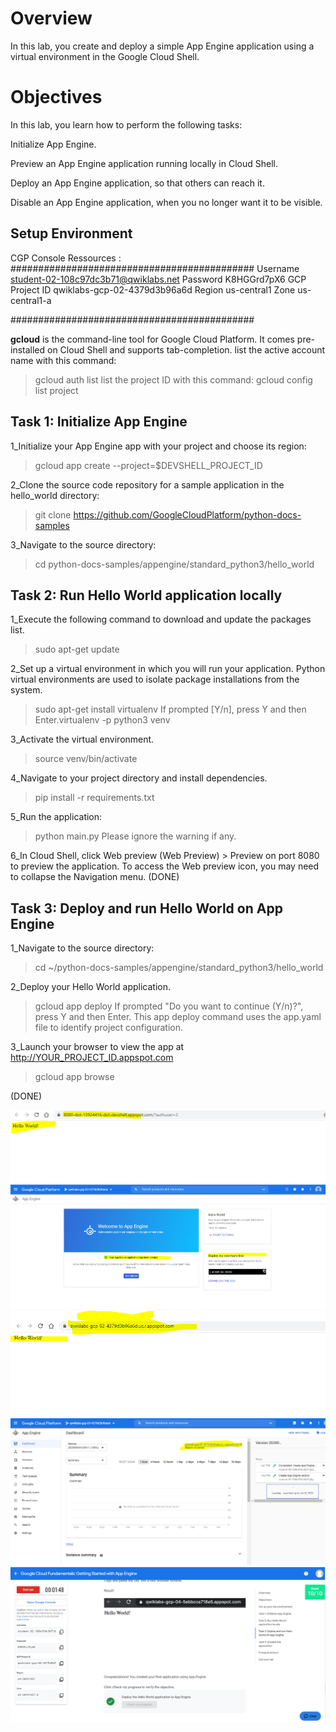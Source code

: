 # Overview
In this lab, you create and deploy a simple App Engine application using a virtual environment in the Google Cloud Shell.

# Objectives
In this lab, you learn how to perform the following tasks:

Initialize App Engine.

Preview an App Engine application running locally in Cloud Shell.

Deploy an App Engine application, so that others can reach it.

Disable an App Engine application, when you no longer want it to be visible.


## Setup Environment 
 CGP Console Ressources :
############################################
Username
student-02-108c97dc3b71@qwiklabs.net
Password
K8HGGrd7pX6
GCP Project ID
qwiklabs-gcp-02-4379d3b96a6d
Region
us-central1
Zone
us-central1-a

############################################

**gcloud** is the command-line tool for Google Cloud Platform. It comes pre-installed on Cloud Shell and supports tab-completion.
 list the active account name with this command:
> gcloud auth list
list the project ID with this command:
> gcloud config list project

## Task 1: Initialize App Engine

1_Initialize your App Engine app with your project and choose its region:
> gcloud app create --project=$DEVSHELL_PROJECT_ID

2_Clone the source code repository for a sample application in the hello_world directory:
> git clone https://github.com/GoogleCloudPlatform/python-docs-samples

3_Navigate to the source directory:
> cd python-docs-samples/appengine/standard_python3/hello_world

## Task 2: Run Hello World application locally

1_Execute the following command to download and update the packages list.
> sudo apt-get update

2_Set up a virtual environment in which you will run your application. Python virtual environments are used to isolate package installations from the system.
> sudo apt-get install virtualenv
If prompted [Y/n], press Y and then Enter.virtualenv -p python3 venv

3_Activate the virtual environment.
> source venv/bin/activate

4_Navigate to your project directory and install dependencies.
> pip install  -r requirements.txt

5_Run the application:
> python main.py
Please ignore the warning if any.

6_In Cloud Shell, click Web preview (Web Preview) > Preview on port 8080 to preview the application.
To access the Web preview icon, you may need to collapse the Navigation menu.
(DONE)

## Task 3: Deploy and run Hello World on App Engine

1_Navigate to the source directory:
> cd ~/python-docs-samples/appengine/standard_python3/hello_world

2_Deploy your Hello World application.
> gcloud app deploy
If prompted "Do you want to continue (Y/n)?", press Y and then Enter.
This app deploy command uses the app.yaml file to identify project configuration.

3_Launch your browser to view the app at http://YOUR_PROJECT_ID.appspot.com
> gcloud app browse


(DONE)


![](imgs/appHelloWorld.PNG)
![](imgs/NotDeployed.PNG)
![](imgs/AppDeployed.PNG)
![](imgs/Dashboard.PNG)
![](imgs/lab_GCPFundamentals_GettingStartedwithAppEngine.PNG)
